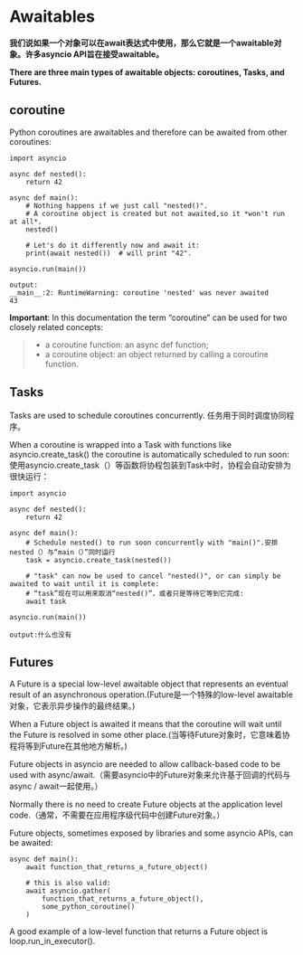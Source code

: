 # Awaitables

**我们说如果一个对象可以在await表达式中使用，那么它就是一个awaitable对象。许多asyncio API旨在接受awaitable。**

**There are three main types of awaitable objects: coroutines, Tasks, and Futures.**

## coroutine
Python coroutines are awaitables and therefore can be awaited from other coroutines:
```
import asyncio

async def nested():
    return 42

async def main():
    # Nothing happens if we just call "nested()".
    # A coroutine object is created but not awaited,so it *won't run at all*.
    nested()

    # Let's do it differently now and await it:
    print(await nested())  # will print "42".

asyncio.run(main())

output:
__main__:2: RuntimeWarning: coroutine 'nested' was never awaited
43
```
**Important**: In this documentation the term “coroutine” can be used for two closely related concepts:
>* a coroutine function: an async def function;
>* a coroutine object: an object returned by calling a coroutine function.

## Tasks
Tasks are used to schedule coroutines concurrently. 任务用于同时调度协同程序。

When a coroutine is wrapped into a Task with functions like asyncio.create_task() the coroutine is automatically scheduled to run soon:使用asyncio.create_task（）等函数将协程包装到Task中时，协程会自动安排为很快运行：
```
import asyncio

async def nested():
    return 42

async def main():
    # Schedule nested() to run soon concurrently with "main()".安排nested（）与“main（）”同时运行
    task = asyncio.create_task(nested())

    # "task" can now be used to cancel "nested()", or can simply be awaited to wait until it is complete:
    # “task”现在可以用来取消“nested()”，或者只是等待它等到它完成:
    await task

asyncio.run(main())

output:什么也没有
```
## Futures
A Future is a special low-level awaitable object that represents an eventual result of an asynchronous operation.(Future是一个特殊的low-level awaitable对象，它表示异步操作的最终结果。)

When a Future object is awaited it means that the coroutine will wait until the Future is resolved in some other place.(当等待Future对象时，它意味着协程将等到Future在其他地方解析。)

Future objects in asyncio are needed to allow callback-based code to be used with async/await.（需要asyncio中的Future对象来允许基于回调的代码与async / await一起使用。）

Normally there is no need to create Future objects at the application level code.（通常，不需要在应用程序级代码中创建Future对象。）

Future objects, sometimes exposed by libraries and some asyncio APIs, can be awaited:
```
async def main():
    await function_that_returns_a_future_object()

    # this is also valid:
    await asyncio.gather(
        function_that_returns_a_future_object(),
        some_python_coroutine()
    )
```
A good example of a low-level function that returns a Future object is loop.run_in_executor().
